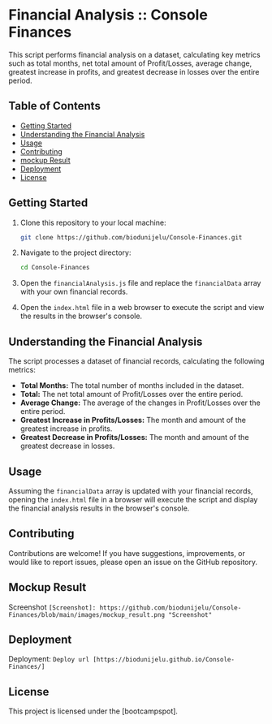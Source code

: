 # Financial Analysis :: Console Finances

This script performs financial analysis on a dataset, calculating key metrics such as total months, net total amount of Profit/Losses, average change, greatest increase in profits, and greatest decrease in losses over the entire period.

## Table of Contents

- [Getting Started](#getting-started)
- [Understanding the Financial Analysis](#Understanding-the-financial-analysis)
- [Usage](#usage)
- [Contributing](#contributing)
- [mockup Result](#mockup-result)
- [Deployment](#deployment)
- [License](#license)

## Getting Started

1. Clone this repository to your local machine:

    ```bash
    git clone https://github.com/biodunijelu/Console-Finances.git
    ```

2. Navigate to the project directory:

    ```bash
    cd Console-Finances
    ```

3. Open the `financialAnalysis.js` file and replace the `financialData` array with your own financial records.

4. Open the `index.html` file in a web browser to execute the script and view the results in the browser's console.

## Understanding the Financial Analysis

The script processes a dataset of financial records, calculating the following metrics:

- **Total Months:** The total number of months included in the dataset.
- **Total:** The net total amount of Profit/Losses over the entire period.
- **Average Change:** The average of the changes in Profit/Losses over the entire period.
- **Greatest Increase in Profits/Losses:** The month and amount of the greatest increase in profits.
- **Greatest Decrease in Profits/Losses:** The month and amount of the greatest decrease in losses.

## Usage

Assuming the `financialData` array is updated with your financial records, opening the `index.html` file in a browser will execute the script and display the financial analysis results in the browser's console.

## Contributing

Contributions are welcome! If you have suggestions, improvements, or would like to report issues, please open an issue on the GitHub repository.

## Mockup Result

Screenshot `[Screenshot]: https://github.com/biodunijelu/Console-Finances/blob/main/images/mockup_result.png "Screenshot"`

## Deployment

Deployment: `Deploy url [https://biodunijelu.github.io/Console-Finances/]`

## License

This project is licensed under the [bootcampspot]. 

